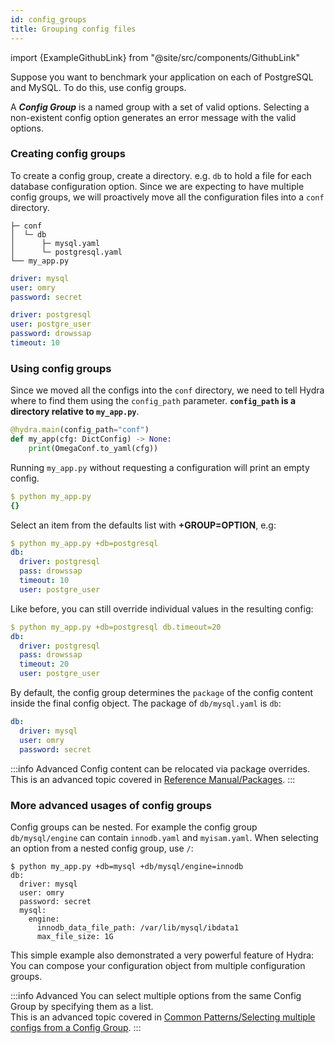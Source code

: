 ```yaml
---
id: config_groups
title: Grouping config files
---
```


import {ExampleGithubLink} from "@site/src/components/GithubLink"

<ExampleGithubLink to="examples/tutorials/basic/your_first_hydra_app/4_config_groups"/>

Suppose you want to benchmark your application on each of PostgreSQL and MySQL. To do this, use config groups. 

A _**Config Group**_ is a named group with a set of valid options.
Selecting a non-existent config option generates an error message with the valid options.

### Creating config groups
To create a config group, create a directory. e.g. `db` to hold a file for each database configuration option. 
Since we are expecting to have multiple config groups, we will proactively move all the configuration files 
into a `conf` directory.

<div className="row">
<div className="col col--4">

``` text title="Directory layout"
├─ conf
│  └─ db
│      ├─ mysql.yaml
│      └─ postgresql.yaml
└── my_app.py
```
</div>

<div className="col col--4">

```yaml title="db/mysql.yaml"
driver: mysql
user: omry
password: secret


```
</div><div className="col col--4">

```yaml title="db/postgresql.yaml"
driver: postgresql
user: postgre_user
password: drowssap
timeout: 10

```

</div>
</div>

### Using config groups
Since we moved all the configs into the `conf` directory, we need to tell Hydra where to find them using the `config_path` parameter.
**`config_path` is a directory relative to `my_app.py`**.
```python title="my_app.py" {1}
@hydra.main(config_path="conf")
def my_app(cfg: DictConfig) -> None:
    print(OmegaConf.to_yaml(cfg))
```

Running `my_app.py` without requesting a configuration will print an empty config.
```yaml
$ python my_app.py
{}
```

Select an item from the defaults list with **+GROUP=OPTION**, e.g: 
```yaml
$ python my_app.py +db=postgresql
db:
  driver: postgresql
  pass: drowssap
  timeout: 10
  user: postgre_user
```

Like before, you can still override individual values in the resulting config:
```yaml
$ python my_app.py +db=postgresql db.timeout=20
db:
  driver: postgresql
  pass: drowssap
  timeout: 20
  user: postgre_user
```

By default, the config group determines the `package` of the config content inside the final config object.
The package of `db/mysql.yaml` is `db`:
```yaml title="Interpretation of db/mysql.yaml" {1}
db:
  driver: mysql
  user: omry
  password: secret 
```

:::info Advanced
Config content can be relocated via package overrides.  
This is an advanced topic covered in [Reference Manual/Packages](advanced/overriding_packages.md).
:::


### More advanced usages of config groups
Config groups can be nested. For example the config group `db/mysql/engine` can contain `innodb.yaml` and `myisam.yaml`.
When selecting an option from a nested config group, use `/`:
```
$ python my_app.py +db=mysql +db/mysql/engine=innodb
db:
  driver: mysql
  user: omry
  password: secret 
  mysql:
    engine:
      innodb_data_file_path: /var/lib/mysql/ibdata1
      max_file_size: 1G
```

This simple example also demonstrated a very powerful feature of Hydra:
You can compose your configuration object from multiple configuration groups.

:::info Advanced
You can select multiple options from the same Config Group by specifying them as a list.  
This is an advanced topic covered in [Common Patterns/Selecting multiple configs from a Config Group](patterns/select_multiple_configs_from_config_group.md).
:::


